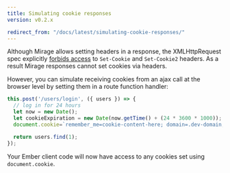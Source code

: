 ```yaml
---
title: Simulating cookie responses
version: v0.2.x

redirect_from: "/docs/latest/simulating-cookie-responses/"
---
```


Although Mirage allows setting headers in a response, the
XMLHttpRequest spec explicitly
[forbids access](http://www.w3.org/TR/XMLHttpRequest/#the-getresponseheader()-method)
to `Set-Cookie` and `Set-Cookie2` headers.  As a result Mirage
responses cannot set cookies via headers.

However, you can simulate receiving cookies from an ajax
call at the browser level by setting them in a route
function handler:

```javascript
this.post('/users/login', ({ users }) => {
  // log in for 24 hours
  let now = new Date();
  let cookieExpiration = new Date(now.getTime() + (24 * 3600 * 1000));
  document.cookie=`remember_me=cookie-content-here; domain=.dev-domain; path=/; expires=${cookieExpiration.toUTCString()};`;

  return users.find(1);
});
```

Your Ember client code will now have access to any cookies set
using `document.cookie`.
